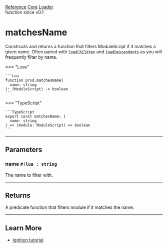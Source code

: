 <div class="ompdoc-api-breadcrumbs">
<a href="../../../">Reference</a>
<a href="../../">Core</a>
<a href="../">Loader</a>
</div>

<div class="ompdoc-api-tags">
<span>function</span>
<span>since v0.1</span>
</div>

# matchesName

Constructs and returns a function that filters ModuleScript if it matches a
given name. Often paired with [`loadChildren`](load-children.md) and
[`loadDescendants`](load-descendants.md) as you will frequently filter by name.

=== "Luau"

    ```Lua
    function prvd.matchesName(
      name: string
    ): (ModuleScript) -> boolean
    ```

=== "TypeScript"

    ```TypeScript
    export const matchesName: (
      name: string
    ) => (module: ModuleScript) => boolean
    ```

---

## Parameters

### name `#!lua : string`

The name to filter with.

---

## Returns

A predicate function that filters module if it matches the name.

---

## Learn More

- [Ignition tutorial](../../../learn/ignition.md)
